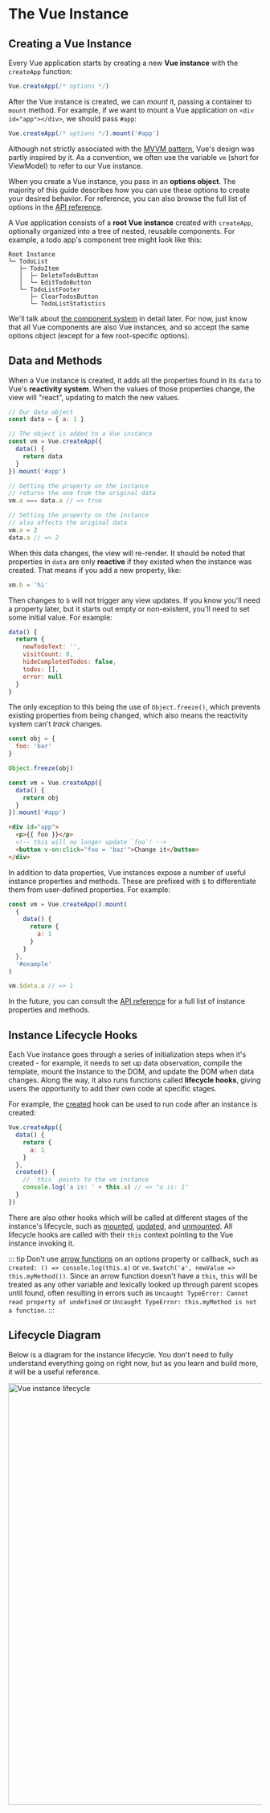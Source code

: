 # The Vue Instance

## Creating a Vue Instance

Every Vue application starts by creating a new **Vue instance** with the `createApp` function:

```js
Vue.createApp(/* options */)
```

After the Vue instance is created, we can _mount_ it, passing a container to `mount` method. For example, if we want to mount a Vue application on `<div id="app"></div>`, we should pass `#app`:

```js
Vue.createApp(/* options */).mount('#app')
```

Although not strictly associated with the [MVVM pattern](https://en.wikipedia.org/wiki/Model_View_ViewModel), Vue's design was partly inspired by it. As a convention, we often use the variable `vm` (short for ViewModel) to refer to our Vue instance.

When you create a Vue instance, you pass in an **options object**. The majority of this guide describes how you can use these options to create your desired behavior. For reference, you can also browse the full list of options in the [API reference](../api/options-data.html).

A Vue application consists of a **root Vue instance** created with `createApp`, optionally organized into a tree of nested, reusable components. For example, a todo app's component tree might look like this:

```
Root Instance
└─ TodoList
   ├─ TodoItem
   │  ├─ DeleteTodoButton
   │  └─ EditTodoButton
   └─ TodoListFooter
      ├─ ClearTodosButton
      └─ TodoListStatistics
```

We'll talk about [the component system](component-basics.html) in detail later. For now, just know that all Vue components are also Vue instances, and so accept the same options object (except for a few root-specific options).

## Data and Methods

When a Vue instance is created, it adds all the properties found in its `data` to Vue's **reactivity system**. When the values of those properties change, the view will "react", updating to match the new values.

```js
// Our data object
const data = { a: 1 }

// The object is added to a Vue instance
const vm = Vue.createApp({
  data() {
    return data
  }
}).mount('#app')

// Getting the property on the instance
// returns the one from the original data
vm.a === data.a // => true

// Setting the property on the instance
// also affects the original data
vm.a = 2
data.a // => 2
```

When this data changes, the view will re-render. It should be noted that properties in `data` are only **reactive** if they existed when the instance was created. That means if you add a new property, like:

```js
vm.b = 'hi'
```

Then changes to `b` will not trigger any view updates. If you know you'll need a property later, but it starts out empty or non-existent, you'll need to set some initial value. For example:

```js
data() {
  return {
    newTodoText: '',
    visitCount: 0,
    hideCompletedTodos: false,
    todos: [],
    error: null
  }
}
```

The only exception to this being the use of `Object.freeze()`, which prevents existing properties from being changed, which also means the reactivity system can't _track_ changes.

```js
const obj = {
  foo: 'bar'
}

Object.freeze(obj)

const vm = Vue.createApp({
  data() {
    return obj
  }
}).mount('#app')
```

```html
<div id="app">
  <p>{{ foo }}</p>
  <!-- this will no longer update `foo`! -->
  <button v-on:click="foo = 'baz'">Change it</button>
</div>
```

In addition to data properties, Vue instances expose a number of useful instance properties and methods. These are prefixed with `$` to differentiate them from user-defined properties. For example:

```js
const vm = Vue.createApp().mount(
  {
    data() {
      return {
        a: 1
      }
    }
  },
  '#example'
)

vm.$data.a // => 1
```

In the future, you can consult the [API reference](../api/instance-properties.html) for a full list of instance properties and methods.

## Instance Lifecycle Hooks

Each Vue instance goes through a series of initialization steps when it's created - for example, it needs to set up data observation, compile the template, mount the instance to the DOM, and update the DOM when data changes. Along the way, it also runs functions called **lifecycle hooks**, giving users the opportunity to add their own code at specific stages.

For example, the [created](../api/options-lifecycle-hooks.html#created) hook can be used to run code after an instance is created:

```js
Vue.createApp({
  data() {
    return {
      a: 1
    }
  },
  created() {
    // `this` points to the vm instance
    console.log('a is: ' + this.a) // => "a is: 1"
  }
})
```

There are also other hooks which will be called at different stages of the instance's lifecycle, such as [mounted](../api/options-lifecycle-hooks.html#mounted), [updated](../api/options-lifecycle-hooks.html#updated), and [unmounted](../api/options-lifecycle-hooks.html#unmounted). All lifecycle hooks are called with their `this` context pointing to the Vue instance invoking it.

::: tip
Don't use [arrow functions](https://developer.mozilla.org/en/docs/Web/JavaScript/Reference/Functions/Arrow_functions) on an options property or callback, such as `created: () => console.log(this.a)` or `vm.$watch('a', newValue => this.myMethod())`. Since an arrow function doesn't have a `this`, `this` will be treated as any other variable and lexically looked up through parent scopes until found, often resulting in errors such as `Uncaught TypeError: Cannot read property of undefined` or `Uncaught TypeError: this.myMethod is not a function`.
:::

## Lifecycle Diagram

Below is a diagram for the instance lifecycle. You don't need to fully understand everything going on right now, but as you learn and build more, it will be a useful reference.

<img src="/images/lifecycle.png" width="840" height="auto" style="margin: 0px auto; display: block; max-width: 100%;" loading="lazy" alt="Vue instance lifecycle">
